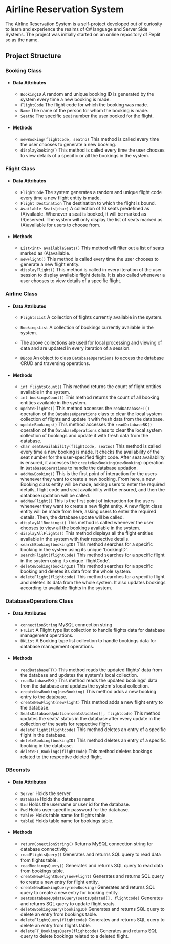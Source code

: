 # Airline Reservation System
The Airline Reservation System is a self-project developed out of curiosity to learn and experience the realms of C# language and Server Side Systems. The project was initially started on an online repository of Replit so as the name.

## Project Structure
  ### Booking Class
- #### Data Attributes
  - `BookingID` A random and unique booking ID is generated by the system every time a new booking is made.
  -  `FlightCode` The flight code for which the booking was made.
  -  `Name`  The name of the person for whom the booking is made.
  -  `SeatNo` The specific seat number the user booked for the flight.
- #### Methods
  - `newBooking(flightcode, seatno)` This method is called every time the user chooses to generate a new booking.
  - `displayBooking()` This method is called every time the user chooses to view details of a specific or all the bookings in the system.

### Flight Class
- #### Data Attributes
  - `FlightCode` The system generates a random and unique flight code every time a new flight entity is made.
  - `Flight Destination` The destination to which the flight is bound.
  - `Available Seats[char]` A collection of 10 seats predefined as (A)vailable. Whenever a seat is booked, it will be marked as (R)eserved. The system will only display the list of seats marked as (A)available for users to choose from.
- #### Methods
  - `List<int> availableSeats()` This method will filter out a list of seats marked as (A)available.
  - `newFlight()` This method is called every time the user chooses to generate a new flight entity.
  - `displayFlight()` This method is called in every iteration of the user session to display available flight details. It is also called whenever a user chooses to view details of a specific flight.

### Airline Class
- #### Data Attributes
  - `FlightsList` A collection of flights currently available in the system. 
  - `BookingsList` A collection of bookings currently available in the system.
  - The above collections are used for local processing and viewing of data and are updated in every iteration of a session.
 
  - `DBops` An object to class `DatabaseOperations` to access the database CRUD and traversing operations.
- #### Methods
  - `int flightsCount()` This method returns the count of flight entities available in the system.
  - `int bookingsCount()` This method returns the count of all booking entities available in the system.
  - `updateFlights()` This method accesses the `readDatabaseFT()` operation of the `DatabaseOperations` class to clear the local system collection of flights and update it with fresh data from the database.
  - `updateBookings()` This method accesses the `readDatabaseBK()` operation of the `DatabaseOperations` class to clear the local system collection of bookings and update it with fresh data from the database.
  - `char seatAvailability(flightcode, seatno)` This method is called every time a new booking is made. It checks the availability of the seat number for the user-specified flight code. After seat availability is ensured, it accesses the `createNewBooking(newBooking)` operation in `DatabaseOperations` to handle the database updation.
  - `addNewBooking()` This is the first point of interaction for the users whenever they want to create a new booking. From here, a new Booking class entity will be made, asking users to enter the required details, flight code and seat availability will be ensured, and then the database updation will be called. 
  - `addNewFlight()` This is the first point of interaction for the users whenever they want to create a new flight entity. A new flight class entity will be made from here, asking users to enter the required details. Then, the database update will be called. 
  - `displayAllBookings()` This method is called whenever the user chooses to view all the bookings available in the system.
  - `displayAllFlights()` This method displays all the flight entities available in the system with their respective details.
  - `searchBooking(bookingID)` This method searches for a specific booking in the system using its unique 'bookingID'.
  - `searchFlight(flightCode)` This method searches for a specific flight in the system using its unique 'flightCode'.
  - `deleteBooking(bookingID)` This method searches for a specific booking and deletes its data from the whole system.
  - `deleteFlight(flightcode)` This method searches for a specific flight and deletes its data from the whole system. It also updates bookings according to available flights in the system.

### DatabaseOperations Class
- #### Data Attributes
  - `connectionString` MySQL connection string
  - `FTList` A Flight type list collection to handle flights data for database management operations.
  - `BKList` A Booking type list collection to handle bookings data for database management operations.
- #### Methods
  - `readDatabaseFT()` This method reads the updated flights' data from the database and updates the system's local collection.
  - `readDatabaseBK()` This method reads the updated bookings' data from the database and updates the system's local collection.
  - `createNewBooking(newBooking)` This method adds a new booking entry to the database.
  - `createNewFlight(newFlight)` This method adds a new flight entry to the database.
  - `SeatsDatabaseUpdation(seatsUpdated[], flightcode)` This method updates the seats' status in the database after every update in the collection of the seats for respective flight.
  - `deleteFlight(flightcode)` This method deletes an entry of a specific flight in the database.
  - `deleteBooking(bookingID)` This method deletes an entry of a specific booking in the database.
  - `deleteFT_Bookings(flightcode)` This method deletes bookings related to the respective deleted flight.

### DBconsts
- #### Data Attributes
  - `Server` Holds the server
  - `Database` Holds the database name
  - `Uid` Holds the username or user id for the database.
  - `Pwd` Holds user-specific password for the database.
  - `tableF` Holds table name for flights table.
  - `tableB` Holds table name for bookings table.
- #### Methods
  - `returnConectionString()` Returns MySQL connection string for database connectivity.
  - `readFlightsQuery()` Generates and returns SQL query to read data from flights table.
  - `readBookingsQuery()` Generates and returns SQL query to read data from bookings table.
  - `createNewFlightQuery(newFlight)` Generates and returns SQL query to create a new entry for flight entity.
  - `createNewBookingQuery(newBooking)` Generates and returns SQL query to create a new entry for booking entity.
  - `seatsDatabaseUpdateQuery(seatsUpdated[], flightcode)` Generates and returns SQL query to update flight seats.
  - `deleteBookingQuery(bookingID)` Generates and returns SQL query to delete an entry from bookings table.
  - `deleteFlightQuery(flightcode)` Generates and returns SQL query to delete an entry from flights table.
  - `deleteFT_BookingsQuery(flightcode)` Generates and returns SQL query to delete bookings related to a deleted flight.
